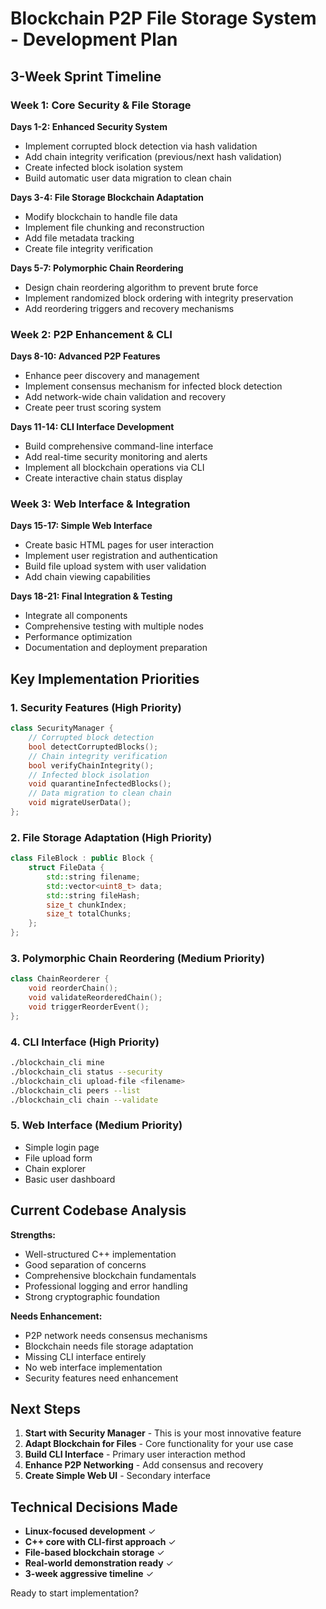 # Blockchain P2P File Storage System - Development Plan

## 3-Week Sprint Timeline

### Week 1: Core Security & File Storage
**Days 1-2: Enhanced Security System**
- Implement corrupted block detection via hash validation
- Add chain integrity verification (previous/next hash validation)
- Create infected block isolation system
- Build automatic user data migration to clean chain

**Days 3-4: File Storage Blockchain Adaptation**
- Modify blockchain to handle file data
- Implement file chunking and reconstruction
- Add file metadata tracking
- Create file integrity verification

**Days 5-7: Polymorphic Chain Reordering**
- Design chain reordering algorithm to prevent brute force
- Implement randomized block ordering with integrity preservation
- Add reordering triggers and recovery mechanisms

### Week 2: P2P Enhancement & CLI
**Days 8-10: Advanced P2P Features**
- Enhance peer discovery and management
- Implement consensus mechanism for infected block detection
- Add network-wide chain validation and recovery
- Create peer trust scoring system

**Days 11-14: CLI Interface Development**
- Build comprehensive command-line interface
- Add real-time security monitoring and alerts
- Implement all blockchain operations via CLI
- Create interactive chain status display

### Week 3: Web Interface & Integration
**Days 15-17: Simple Web Interface**
- Create basic HTML pages for user interaction
- Implement user registration and authentication
- Build file upload system with user validation
- Add chain viewing capabilities

**Days 18-21: Final Integration & Testing**
- Integrate all components
- Comprehensive testing with multiple nodes
- Performance optimization
- Documentation and deployment preparation

## Key Implementation Priorities

### 1. Security Features (High Priority)
```cpp
class SecurityManager {
    // Corrupted block detection
    bool detectCorruptedBlocks();
    // Chain integrity verification
    bool verifyChainIntegrity();
    // Infected block isolation
    void quarantineInfectedBlocks();
    // Data migration to clean chain
    void migrateUserData();
};
```

### 2. File Storage Adaptation (High Priority)
```cpp
class FileBlock : public Block {
    struct FileData {
        std::string filename;
        std::vector<uint8_t> data;
        std::string fileHash;
        size_t chunkIndex;
        size_t totalChunks;
    };
};
```

### 3. Polymorphic Chain Reordering (Medium Priority)
```cpp
class ChainReorderer {
    void reorderChain();
    void validateReorderedChain();
    void triggerReorderEvent();
};
```

### 4. CLI Interface (High Priority)
```bash
./blockchain_cli mine
./blockchain_cli status --security
./blockchain_cli upload-file <filename>
./blockchain_cli peers --list
./blockchain_cli chain --validate
```

### 5. Web Interface (Medium Priority)
- Simple login page
- File upload form
- Chain explorer
- Basic user dashboard

## Current Codebase Analysis

**Strengths:**
- Well-structured C++ implementation
- Good separation of concerns
- Comprehensive blockchain fundamentals
- Professional logging and error handling
- Strong cryptographic foundation

**Needs Enhancement:**
- P2P network needs consensus mechanisms
- Blockchain needs file storage adaptation
- Missing CLI interface entirely
- No web interface implementation
- Security features need enhancement

## Next Steps

1. **Start with Security Manager** - This is your most innovative feature
2. **Adapt Blockchain for Files** - Core functionality for your use case
3. **Build CLI Interface** - Primary user interaction method
4. **Enhance P2P Networking** - Add consensus and recovery
5. **Create Simple Web UI** - Secondary interface

## Technical Decisions Made

- **Linux-focused development** ✓
- **C++ core with CLI-first approach** ✓
- **File-based blockchain storage** ✓
- **Real-world demonstration ready** ✓
- **3-week aggressive timeline** ✓

Ready to start implementation?